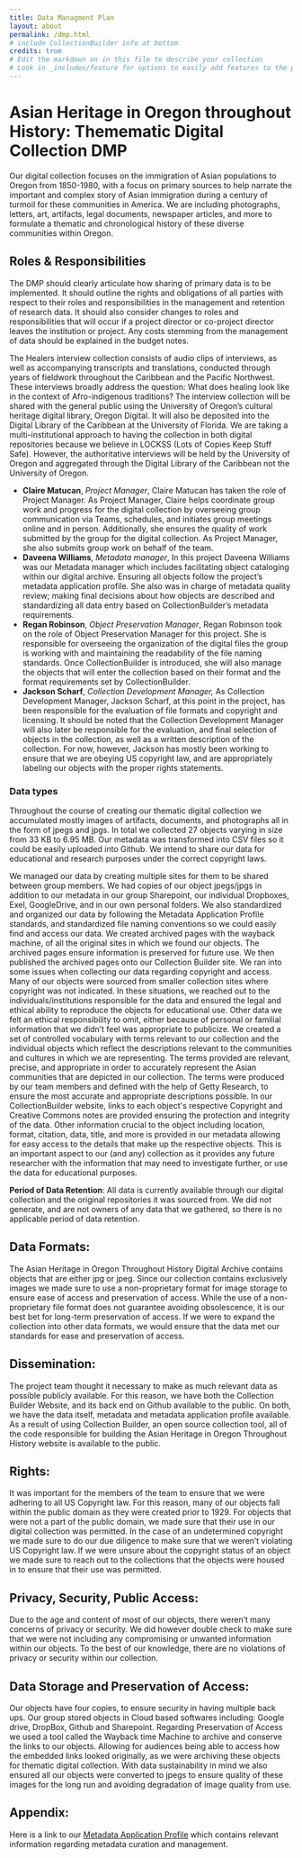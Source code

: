 ```yaml
---
title: Data Managment Plan
layout: about
permalink: /dmp.html
# include CollectionBuilder info at bottom
credits: true
# Edit the markdown on in this file to describe your collection
# Look in _includes/feature for options to easily add features to the page
---
```


# Asian Heritage in Oregon throughout History: Themematic Digital Collection DMP
Our digital collection focuses on the immigration of Asian populations to Oregon from 1850-1980, with a focus on primary sources to help narrate the important and complex story of Asian immigration during a century of turmoil for these communities in America. We are including photographs, letters, art, artifacts, legal documents, newspaper articles, and more to formulate a thematic and chronological history of these diverse communities within Oregon.

## Roles & Responsibilities
The DMP should clearly articulate how sharing of primary data is to be implemented.  It should outline the rights and obligations of all parties with respect to their roles and responsibilities in the management and retention of research data. It should also consider changes to roles and responsibilities that will occur if a project director or co-project director leaves the institution or project. Any costs stemming from the management of data should be explained in the budget notes.

The Healers interview collection consists of audio clips of interviews, as well as accompanying transcripts and translations, conducted through years of fieldwork throughout the Caribbean and the Pacific Northwest. These interviews broadly address the question: What does healing look like in the context of Afro-indigenous traditions? The interview collection will be shared with the general public using the University of Oregon’s cultural heritage digital library, Oregon Digital. It will also be deposited into the Digital Library of the Caribbean at the University of Florida. We are taking a multi-institutional approach to having the collection in both digital repositories because we believe in LOCKSS (Lots of Copies Keep Stuff Safe). However, the authoritative interviews will be held by the University of Oregon and aggregated through the Digital Library of the Caribbean not the University of Oregon.

- **Claire Matucan**, *Project Manager*, Claire Matucan has taken the role of Project Manager. As Project Manager, Claire helps coordinate group work and progress for the digital collection by overseeing group communication via Teams, schedules, and initiates group meetings online and in person. Additionally, she ensures the quality of work submitted by the group for the digital collection. As Project Manager, she also submits group work on behalf of the team. 
- **Daveena Williams**, *Metadata manager*, In this project Daveena Williams was our Metadata manager which includes facilitating object cataloging within our digital archive. Ensuring all objects follow the project’s metadata application profile. She also was in charge of metadata quality review; making final decisions about how objects are described and standardizing all data entry based on CollectionBuilder’s metadata requirements. 
- **Regan Robinson**, *Object Preservation Manager*, Regan Robinson took on the role of Object Preservation Manager for this project. She is responsible for overseeing the organization of the digital files the group is working with and maintaining the readability of the file naming standards. Once CollectionBuilder is introduced, she will also manage the objects that will enter the collection based on their format and the format requirements set by CollectionBuilder.
- **Jackson Scharf**, *Collection Development Manager,* As Collection Development Manager, Jackson Scharf, at this point in the project, has been responsible for the evaluation of file formats and copyright and licensing. It should be noted that the Collection Development Manager will also later be responsible for the evaluation, and final selection of objects in the collection, as well as a written description of the collection. For now, however, Jackson has mostly been working to ensure that we are obeying US copyright law, and are appropriately labeling our objects with the proper rights statements.  



### Data types
Throughout the course of creating our thematic digital collection we accumulated mostly images of artifacts, documents, and photographs all in the form of jpegs and jpgs. In total we collected 27 objects varying in size from 33 KB to 6.95 MB. Our metadata was transformed into CSV files so it could be easily uploaded into Github. We intend to share our data for educational and research purposes under the correct copyright laws. 

We managed our data by creating multiple sites for them to be shared between group members. We had copies of our object jpegs/jpgs in addition to our metadata in our group Sharepoint, our individual Dropboxes, Exel, GoogleDrive, and in our own personal folders. We also standardized and organized our data by following the Metadata Application Profile standards, and standardized file naming conventions so we could easily find and access our data. We created archived pages with the wayback machine, of all the original sites in which we found our objects. The archived pages ensure information is preserved for future use. We then published the archived pages onto our Collection Builder site. 
	We ran into some issues when collecting our data regarding copyright and access. Many of our objects were sourced from smaller collection sites where copyright was not indicated. In these situations, we reached out to the individuals/institutions responsible for the data and ensured the legal and ethical ability to reproduce the objects for educational use. Other data we felt an ethical responsibility to omit, either because of personal or familial information that we didn’t feel was appropriate to publicize. 
	We created a set of controlled vocabulary with terms relevant to our collection and the individual objects which reflect the descriptions relevant to the communities and cultures in which we are representing. The terms provided are relevant, precise, and appropriate in order to accurately represent the Asian communities that are depicted in our collection. The terms were produced by our team members and defined with the help of Getty Research, to ensure the most accurate and appropriate descriptions possible. 
	In our CollectionBuilder website, links to each object's respective Copyright and Creative Commons notes are provided ensuring the protection and integrity of the data. Other information crucial to the object including location, format, citation, data, title, and more is provided in our metadata allowing for easy access to the details that make up the respective objects. This is an important aspect to our (and any) collection as it provides any future researcher with the information that may need to investigate further, or use the data for educational purposes. 


**Period of Data Retention**: All data is currently available through our digital collection and the original repositories it was sourced from. We did not generate, and are not owners of any data that we gathered, so there is no applicable period of data retention.

## Data Formats: 
The Asian Heritage in Oregon Throughout History Digital Archive contains objects that are either jpg or jpeg. Since our collection contains exclusively images we made sure to use a non-proprietary format for image storage to ensure ease of access and preservation of access. While the use of a non-proprietary file format does not guarantee avoiding obsolescence, it is our best bet for long-term preservation of access. If we were to expand the collection into other data formats, we would ensure that the data met our standards for ease and preservation of access.
## Dissemination:
The project team thought it necessary to make as much relevant data as possible publicly available. For this reason, we have both the Collection Builder Website, and its back end on Github available to the public. On both, we have the data itself, metadata and metadata application profile available. As a result of using Collection Builder, an open source collection tool, all of the code responsible for building the Asian Heritage in Oregon Throughout History website is available to the public.
## Rights:
It was important for the members of the team to ensure that we were adhering to all US Copyright law. For this reason, many of our objects fall within the public domain as they were created prior to 1929. For objects that were not a part of the public domain, we made sure that their use in our digital collection was permitted. In the case of an undetermined copyright we made sure to do our due diligence to make sure that we weren’t violating US Copyright law. If we were unsure about the copyright status of an object we made sure to reach out to the collections that the objects were housed in to ensure that their use was permitted.
## Privacy, Security, Public Access:
Due to the age and content of most of our objects, there weren’t many concerns of privacy or security. We did however double check to make sure that we were not including any compromising or unwanted information within our objects. To the best of our knowledge, there are no violations of privacy or security within our collection.
## Data Storage and Preservation of Access: 

Our objects have four copies, to ensure security in having multiple back ups. Our group stored objects in Cloud based softwares including: Google drive, DropBox, Github and Sharepoint. Regarding Preservation of Access we used a tool called the Wayback time Machine to archive and conserve the links to our objects. Allowing for audiences being able to access how the embedded links looked originally, as we were archiving these objects for thematic digital collection. With data sustainability in mind we also ensured all our objects were converted to jpegs to ensure quality of these images for the long run and avoiding degradation of image quality from use. 


## Appendix:
Here is a link to our [Metadata Application Profile](https://uoregon.sharepoint.com/:w:/r/sites/O365_lib410sp23-hrdm/_layouts/15/Doc.aspx?sourcedoc=%7B8BC95985-4D6D-42DF-AAA3-D760CF5D3AD5%7D&file=group3_map.docx&action=default&mobileredirect=true) which contains relevant information regarding metadata curation and management.




